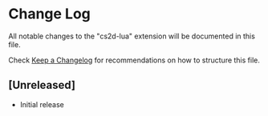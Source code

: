 # Change Log

All notable changes to the "cs2d-lua" extension will be documented in this file.

Check [Keep a Changelog](http://keepachangelog.com/) for recommendations on how to structure this file.

## [Unreleased]

- Initial release